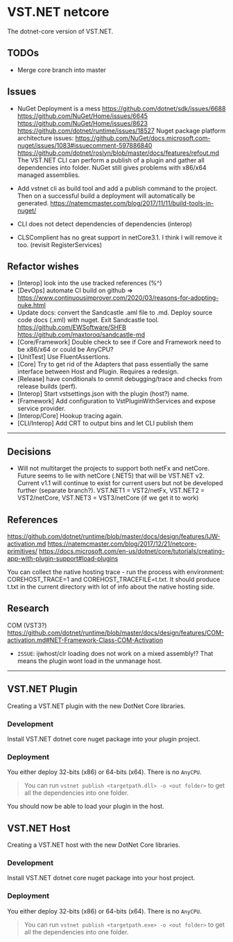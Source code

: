 # VST.NET netcore

The dotnet-core version of VST.NET.

## TODOs

* Merge core branch into master


## Issues

* NuGet Deployment is a mess
  https://github.com/dotnet/sdk/issues/6688
  https://github.com/NuGet/Home/issues/6645
  https://github.com/NuGet/Home/issues/8623
  https://github.com/dotnet/runtime/issues/18527
  Nuget package platform architecture issues:
  https://github.com/NuGet/docs.microsoft.com-nuget/issues/1083#issuecomment-597886840
  https://github.com/dotnet/roslyn/blob/master/docs/features/refout.md
  The VST.NET CLI can perform a publish of a plugin and gather all dependencies into folder.
  NuGet still gives problems with x86/x64 managed assemblies.

* Add vstnet cli as build tool and add a publish command to the project.
Then on a successful build a deployment will automatically be generated.
https://natemcmaster.com/blog/2017/11/11/build-tools-in-nuget/

* CLI does not detect dependencies of dependencies (interop)
* CLSComplient has no great support in netCore3.1. I think I will remove it too. (revisit RegisterServices)

## Refactor wishes

* [Interop] look into the use tracked references (%^)
* [DevOps] automate CI build on github
    => https://www.continuousimprover.com/2020/03/reasons-for-adopting-nuke.html
* Update docs: convert the Sandcastle .aml file to .md. Deploy source code docs (.xml) with nuget. Exit Sandcastle tool.
https://github.com/EWSoftware/SHFB
https://github.com/maxtoroq/sandcastle-md
* [Core/Framework] Double check to see if Core and Framework need to be x86/x64 or could be AnyCPU?
* [UnitTest] Use FluentAssertions.
* [Core] Try to get rid of the Adapters that pass essentially the same interface between Host and Plugin.
Requires a redesign.
* [Release] have conditionals to ommit debugging/trace and checks from release builds (perf).
* [Interop] Start vstsettings.json with the plugin (host?) name.
* [Framework] Add configuration to VstPluginWithServices and expose service provider.
* [Interop/Core] Hookup tracing again.
* [CLI/Interop] Add CRT to output bins and let CLI publish them

---

## Decisions

* Will not multitarget the projects to support both netFx and netCore. 
Future seems to lie with netCore (.NET5) that will be VST.NET v2.
Current v1.1 will continue to exist for current users but not be developed further (separate branch?).
VST.NET1 = VST2/netFx, VST.NET2 = VST2/netCore, VST.NET3 = VST3/netCore (if we get it to work)


## References

https://github.com/dotnet/runtime/blob/master/docs/design/features/IJW-activation.md
https://natemcmaster.com/blog/2017/12/21/netcore-primitives/
https://docs.microsoft.com/en-us/dotnet/core/tutorials/creating-app-with-plugin-support#load-plugins

You can collect the native hosting trace - run the process with environment: COREHOST_TRACE=1 and COREHOST_TRACEFILE=t.txt.
It should produce t.txt in the current directory with lot of info about the native hosting side.

## Research

COM (VST3?)
https://github.com/dotnet/runtime/blob/master/docs/design/features/COM-activation.md#NET-Framework-Class-COM-Activation

- `ISSUE`: ijwhost/clr loading does not work on a mixed assembly!?
That means the plugin wont load in the unmanage host.


---

## VST.NET Plugin

Creating a VST.NET plugin with the new DotNet Core libraries.

### Development

Install VST.NET dotnet core nuget package into your plugin project.

### Deployment

You either deploy 32-bits (x86) or 64-bits (x64). There is no `AnyCPU`.

> You can run `vstnet publish <targetpath.dll> -o <out folder>` to get all the dependencies into one folder.

You should now be able to load your plugin in the host.

## VST.NET Host

Creating a VST.NET host with the new DotNet Core libraries.

### Development

Install VST.NET dotnet core nuget package into your host project.

### Deployment

You either deploy 32-bits (x86) or 64-bits (x64). There is no `AnyCPU`.

> You can run `vstnet publish <targetpath.exe> -o <out folder>` to get all the dependencies into one folder.
